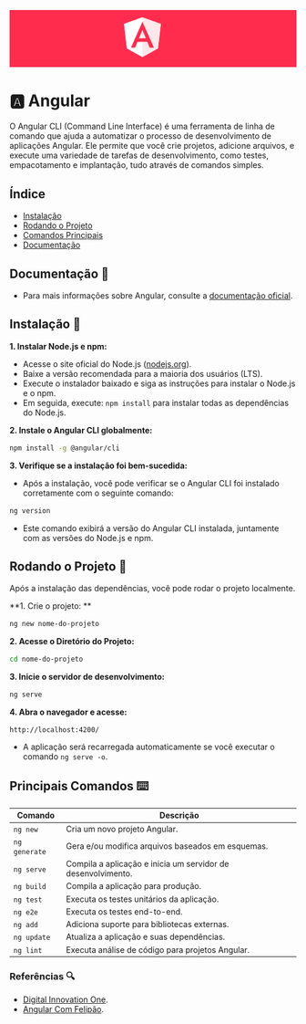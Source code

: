 <p align="center">
  <img src="../assets/angular.png">
</p>

# 🅰️ Angular 

O Angular CLI (Command Line Interface) é uma ferramenta de linha de comando que ajuda a automatizar o processo de desenvolvimento de aplicações Angular. Ele permite que você crie projetos, adicione arquivos, e execute uma variedade de tarefas de desenvolvimento, como testes, empacotamento e implantação, tudo através de comandos simples.

## Índice

- [Instalação](#instalação)
- [Rodando o Projeto](#rodando-o-projeto)
- [Comandos Principais](#comandos-principais)
- [Documentação](#documentação)

## Documentação 📄

- Para mais informações sobre Angular, consulte a [documentação oficial](https://angular.dev/overview).

## Instalação 🚀

**1. Instalar Node.js e npm:**

* Acesse o site oficial do Node.js ([nodejs.org](https://nodejs.org/en)).
* Baixe a versão recomendada para a maioria dos usuários (LTS).
* Execute o instalador baixado e siga as instruções para instalar o Node.js e o npm.
* Em seguida, execute: `npm install` para instalar todas as dependências do Node.js.


**2. Instale o Angular CLI globalmente:**

```bash
npm install -g @angular/cli
```

**3. Verifique se a instalação foi bem-sucedida:**

* Após a instalação, você pode verificar se o Angular CLI foi instalado corretamente com o seguinte comando:

```bash
ng version
```
* Este comando exibirá a versão do Angular CLI instalada, juntamente com as versões do Node.js e npm.

## Rodando o Projeto 🚀

Após a instalação das dependências, você pode rodar o projeto localmente.

**1. Crie o projeto: **

```bash
ng new nome-do-projeto
```

**2. Acesse o Diretório do Projeto:**

```bash
cd nome-do-projeto
```

**3. Inicie o servidor de desenvolvimento:**

```bash
ng serve
```

**4. Abra o navegador e acesse:**

```
http://localhost:4200/
```

* A aplicação será recarregada automaticamente se você executar o comando `ng serve -o`.

## Principais Comandos ⌨️

| Comando     | Descrição                                                 |
|-------------|-----------------------------------------------------------|
| `ng new`    | Cria um novo projeto Angular.                              |
| `ng generate` | Gera e/ou modifica arquivos baseados em esquemas.       |
| `ng serve`  | Compila a aplicação e inicia um servidor de desenvolvimento. |
| `ng build`  | Compila a aplicação para produção.                         |
| `ng test`   | Executa os testes unitários da aplicação.                  |
| `ng e2e`    | Executa os testes end-to-end.                              |
| `ng add`    | Adiciona suporte para bibliotecas externas.                |
| `ng update` | Atualiza a aplicação e suas dependências.                  |
| `ng lint`   | Executa análise de código para projetos Angular.           |

### Referências 🔍
- [Digital Innovation One](https://web.dio.me/).
- [Angular Com Felipão](https://felipe-aguiar.gitbook.io/angular-v17).
